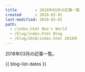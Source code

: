 ```yaml
---
title        : 2018年03月の記事一覧
created      : 2018-03-01
last-modified: 2018-03-01
path:
  - /index.html Neo's World
  - /blog/index.html Blog
  - /blog/2018/index.html 2018年
---
```


2018年03月の記事一覧。

{{ blog-list-dates }}
